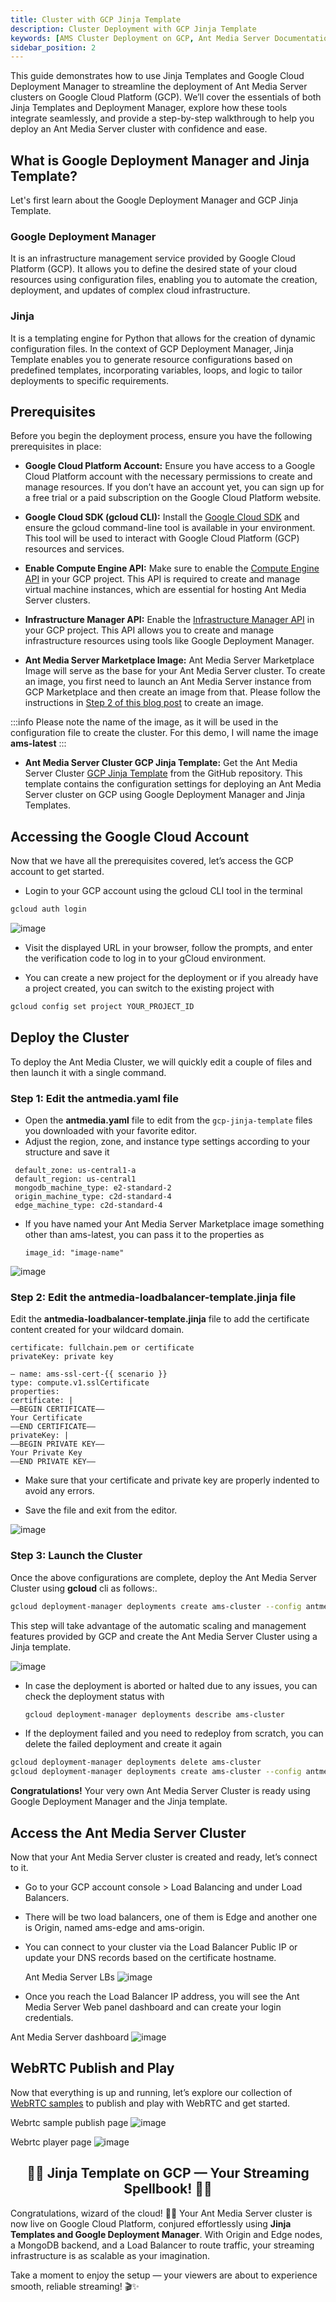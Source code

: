 ```yaml
---
title: Cluster with GCP Jinja Template
description: Cluster Deployment with GCP Jinja Template
keywords: [AMS Cluster Deployment on GCP, Ant Media Server Documentation, Ant Media Server Tutorials]
sidebar_position: 2
---
```


This guide demonstrates how to use Jinja Templates and Google Cloud Deployment Manager to streamline the deployment of Ant Media Server clusters on Google Cloud Platform (GCP). We’ll cover the essentials of both Jinja Templates and Deployment Manager, explore how these tools integrate seamlessly, and provide a step-by-step walkthrough to help you deploy an Ant Media Server cluster with confidence and ease.

## What is Google Deployment Manager and Jinja Template?

Let's first learn about the Google Deployment Manager and GCP Jinja Template.

### Google Deployment Manager
It is an infrastructure management service provided by Google Cloud Platform (GCP). It allows you to define the desired state of your cloud resources using configuration files, enabling you to automate the creation, deployment, and updates of complex cloud infrastructure.

### Jinja 
It is a templating engine for Python that allows for the creation of dynamic configuration files. In the context of GCP Deployment Manager, Jinja Template enables you to generate resource configurations based on predefined templates, incorporating variables, loops, and logic to tailor deployments to specific requirements.

## Prerequisites
Before you begin the deployment process, ensure you have the following prerequisites in place:

* **Google Cloud Platform Account:** Ensure you have access to a Google Cloud Platform account with the necessary permissions to create and manage resources. If you don’t have an account yet, you can sign up for a free trial or a paid subscription on the Google Cloud Platform website.

* **Google Cloud SDK (gcloud CLI):** Install the [Google Cloud SDK](https://cloud.google.com/sdk/docs/install) and ensure the gcloud command-line tool is available in your environment. This tool will be used to interact with Google Cloud Platform (GCP) resources and services.

* **Enable Compute Engine API:** Make sure to enable the [Compute Engine API](https://cloud.google.com/compute/docs/reference/rest/v1) in your GCP project. This API is required to create and manage virtual machine instances, which are essential for hosting Ant Media Server clusters.

* **Infrastructure Manager API:** Enable the [Infrastructure Manager API](https://cloud.google.com/infrastructure-manager/docs/reference/rest) in your GCP project. This API allows you to create and manage infrastructure resources using tools like Google Deployment Manager.

* **Ant Media Server Marketplace Image:** Ant Media Server Marketplace Image will serve as the base for your Ant Media Server cluster. To create an image, you first need to launch an Ant Media Server instance from GCP Marketplace and then create an image from that. Please follow the instructions in [Step 2 of this blog post](https://antmedia.io/scale-ant-media-server-google-cloud-platform-guide/) to create an image.

:::info
Please note the name of the image, as it will be used in the configuration file to create the cluster. For this demo, I will name the image **ams-latest**
:::

* **Ant Media Server Cluster GCP Jinja Template:** Get the Ant Media Server Cluster [GCP Jinja Template](https://github.com/ant-media/Scripts) from the GitHub repository. This template contains the configuration settings for deploying an Ant Media Server cluster on GCP using Google Deployment Manager and Jinja Templates.

## Accessing the Google Cloud Account

Now that we have all the prerequisites covered, let’s access the GCP account to get started.

* Login to your GCP account using the gcloud CLI tool in the terminal

 ```bash
 gcloud auth login
 ```
  
  ![image](https://github.com/user-attachments/assets/4f209dc6-d2ac-47cf-ad73-e7d474d4b585)
  
* Visit the displayed URL in your browser, follow the prompts, and enter the verification code to log in to your gCloud environment.

* You can create a new project for the deployment or if you already have a project created, you can switch to the existing project with
  
```bash
gcloud config set project YOUR_PROJECT_ID
```

## Deploy the Cluster

To deploy the Ant Media Cluster, we will quickly edit a couple of files and then launch it with a single command.

### Step 1: Edit the antmedia.yaml file

* Open the **antmedia.yaml** file to edit from the `gcp-jinja-template` files you downloaded with your favorite editor.
* Adjust the region, zone, and instance type settings according to your structure and save it
   
```properties:
 default_zone: us-central1-a
 default_region: us-central1
 mongodb_machine_type: e2-standard-2
 origin_machine_type: c2d-standard-4
 edge_machine_type: c2d-standard-4
```

* If you have named your Ant Media Server Marketplace image something other than ams-latest, you can pass it to the properties as

  ```image_id: "image-name"```
  
![image](https://github.com/user-attachments/assets/8c25de85-c3c7-4c15-8edd-c54c3b09452a)

### Step 2: Edit the antmedia-loadbalancer-template.jinja file

Edit the **antmedia-loadbalancer-template.jinja** file to add the certificate content created for your wildcard domain.

```
certificate: fullchain.pem or certificate
privateKey: private key
```
```
– name: ams-ssl-cert-{{ scenario }}
type: compute.v1.sslCertificate
properties:
certificate: |
—–BEGIN CERTIFICATE—–
Your Certificate
—–END CERTIFICATE—–
privateKey: |
—–BEGIN PRIVATE KEY—–
Your Private Key
—–END PRIVATE KEY—–
```

* Make sure that your certificate and private key are properly indented to avoid any errors.

* Save the file and exit from the editor.

![image](https://github.com/user-attachments/assets/7ae6182e-ab14-48e8-81d1-89e12970039c)

### Step 3: Launch the Cluster

Once the above configurations are complete, deploy the Ant Media Server Cluster using **gcloud** cli as follows:.

```bash
gcloud deployment-manager deployments create ams-cluster --config antmedia.yaml
```

This step will take advantage of the automatic scaling and management features provided by GCP and create the Ant Media Server Cluster using a Jinja template.

![image](https://github.com/user-attachments/assets/46517184-a4d2-4b6f-8950-4960b9cb1b08)

* In case the deployment is aborted or halted due to any issues, you can check the deployment status with
  
  ```bash
  gcloud deployment-manager deployments describe ams-cluster
  ```
  
* If the deployment failed and you need to redeploy from scratch, you can delete the failed deployment and create it again

 ```bash
gcloud deployment-manager deployments delete ams-cluster
gcloud deployment-manager deployments create ams-cluster --config antmedia.yaml
```

**Congratulations!** Your very own Ant Media Server Cluster is ready using Google Deployment Manager and the Jinja template. 

## Access the Ant Media Server Cluster

Now that your Ant Media Server cluster is created and ready, let’s connect to it.

* Go to your GCP account console > Load Balancing and under Load Balancers.

* There will be two load balancers, one of them is Edge and another one is Origin, named ams-edge and ams-origin.

* You can connect to your cluster via the Load Balancer Public IP or update your DNS records based on the certificate hostname.

  Ant Media Server LBs
  ![image](https://github.com/user-attachments/assets/8004069b-95bb-469d-ba98-6ac6196f84ae)

* Once you reach the Load Balancer IP address, you will see the Ant Media Server Web panel dashboard and can create your login credentials.

Ant Media Server dashboard
![image](https://github.com/user-attachments/assets/a996972f-2858-478d-aa46-b0b58e31e3ee)

## WebRTC Publish and Play

Now that everything is up and running, let’s explore our collection of [WebRTC samples](https://antmedia.io/webrtc-samples/) to publish and play with WebRTC and get started.

Webrtc sample publish page
![image](https://github.com/user-attachments/assets/815add4e-0701-4e93-99d7-fc0bf6b33acb)

Webrtc player page
![image](https://github.com/user-attachments/assets/476d44e4-12ff-4694-b3e5-c701e59d42b6)

<div align="center">
  <h2> 🧙‍♂️ Jinja Template on GCP — Your Streaming Spellbook! 📜✨ </h2>
</div>

Congratulations, wizard of the cloud! 🧙‍♂️ Your Ant Media Server cluster is now live on Google Cloud Platform, conjured effortlessly using **Jinja Templates and Google Deployment Manager**. With Origin and Edge nodes, a MongoDB backend, and a Load Balancer to route traffic, your streaming infrastructure is as scalable as your imagination.

Take a moment to enjoy the setup — your viewers are about to experience smooth, reliable streaming! 🎬✨
